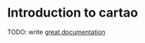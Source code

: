 # Introduction to cartao

TODO: write [great documentation](http://jacobian.org/writing/what-to-write/)
